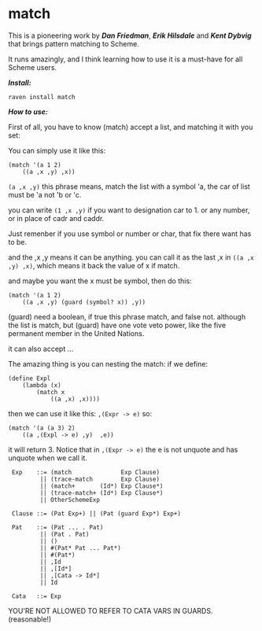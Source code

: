 # match

This is a pioneering work by ***Dan Friedman***, ***Erik Hilsdale*** and ***Kent Dybvig*** that brings pattern matching to Scheme.

It runs amazingly, and I think learning how to use it is a must-have for all Scheme users.

***Install:***

`raven install match`

***How to use:***

First of all, you have to know (match) accept a list, and matching it with you set:

You can simply use it like this:

```
(match '(a 1 2)
    ((a ,x ,y) ,x))
```    
`(a ,x ,y)` this phrase means, match the list with a symbol 'a, the car of list must be 'a not 'b or 'c.

you can write `(1 ,x ,y)` if you want to designation car to 1. or any number, or in place of cadr and caddr.

Just remenber if you use symbol or number or char, that fix there want has to be.

and the ,x ,y means it can be anything. you can call it as the last ,x in `((a ,x ,y) ,x)`, which means it back the value of x if match.

and maybe you want the x must be symbol, then do this:

```
(match '(a 1 2)
    ((a ,x ,y) (guard (symbol? x)) ,y))
``` 
(guard) need a boolean, if true this phrase match, and false not. although the list is match, but (guard) have one vote veto power, like the five permanent member in the United Nations.

it can also accept ...


The amazing thing is you can nesting the match:
if we define:
```
(define Expl
    (lambda (x)
        (match x
            ((a ,x) ,x))))
```
then we can use it like this: `,(Expr -> e)`
so:
```
(match '(a (a 3) 2)
    ((a ,(Expl -> e) ,y)  ,e))
```
it will return 3. Notice that in `,(Expr -> e)` the e is not unquote and has unquote when we call it.


```
 Exp    ::= (match              Exp Clause)
         || (trace-match        Exp Clause)
         || (match+       (Id*) Exp Clause*)
         || (trace-match+ (Id*) Exp Clause*)
         || OtherSchemeExp

 Clause ::= (Pat Exp+) || (Pat (guard Exp*) Exp+)

 Pat    ::= (Pat ... . Pat)
         || (Pat . Pat)
         || ()
         || #(Pat* Pat ... Pat*)
         || #(Pat*)
         || ,Id
         || ,[Id*]
         || ,[Cata -> Id*]
         || Id

 Cata   ::= Exp
 ```

 YOU'RE NOT ALLOWED TO REFER TO CATA VARS IN GUARDS. (reasonable!)

